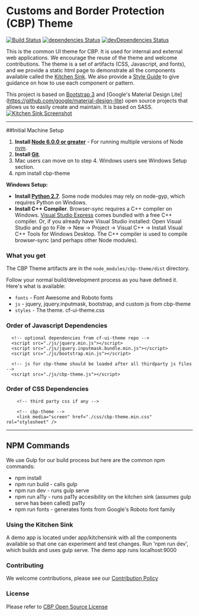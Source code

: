 Customs and Border Protection (CBP) Theme
==========

[![Build Status](https://travis-ci.org/US-CBP/cbp-theme.svg?branch=master)](https://travis-ci.org/US-CBP/cbp-theme)
[![dependencies Status](https://david-dm.org/us-cbp/cbp-theme/status.svg)](https://david-dm.org/us-cbp/cbp-theme)
[![devDependencies Status](https://david-dm.org/us-cbp/cbp-theme/dev-status.svg)](https://david-dm.org/us-cbp/cbp-theme?type=dev)

This is the common UI theme for CBP. It is used for internal and external web applications. We encourage the reuse of the theme and welcome contributions.  The theme is a set of artifacts (CSS, Javascript, and fonts), and we provide a static html page to demonstrate all the components available called the [Kitchen Sink](https://us-cbp.github.io/cbp-theme/app/kitchensink/).  We also provide a [Style Guide](https://us-cbp.github.io/cbp-style-guide) to give guidance on how to use each component or pattern.

This project is based on [Bootstrap 3](http://getbootstrap.com) and [Google's Material Design Lite] (https://github.com/google/material-design-lite) open source projects that allows us to easily create and maintain.  It is based on SASS.  
[![Kitchen Sink Screenshot](https://us-cbp.github.io/cbp-theme/app/kitchensink/images/sample_screen_shot.png)](https://us-cbp.github.io/cbp-theme/app/kitchensink/images/sample_screen_shot.png)

___

##Initial Machine Setup
1. **Install [Node 6.0.0 or greater](https://nodejs.org)** - For running multiple versions of Node [nvm](https://github.com/creationix/nvm).
2. **Install [Git](https://git-scm.com/downloads)**.
3. Mac users can move on to step 4.  Windows users see Windows Setup section.
4. npm install cbp-theme

**Windows Setup:**

* **Install [Python 2.7](https://www.python.org/downloads/)**. Some node modules may rely on node-gyp, which requires Python on Windows.
* **Install C++ Compiler**. Browser-sync requires a C++ compiler on Windows. [Visual Studio Express](https://www.visualstudio.com/en-US/products/visual-studio-express-vs) comes bundled with a free C++ compiler. Or, if you already have Visual Studio installed: Open Visual Studio and go to File -> New -> Project -> Visual C++ -> Install Visual C++ Tools for Windows Desktop. The C++ compiler is used to compile browser-sync (and perhaps other Node modules).


### What you get

The CBP Theme artifacts are in the
`node_modules/cbp-theme/dist` directory.

Follow your normal build/development process as you have defined it. Here's what is available:

* `fonts` - Font Awesome and Roboto fonts
* `js` - jquery, jquery.inputmask, bootstrap, and custom js from cbp-theme
* `styles` - The theme. cf-ui-theme.css

### Order of Javascript Dependencies
```
  <!-- optional dependencies from cf-ui-theme repo -->
  <script src="./js/jquery.min.js"></script>
  <script src="./js/jquery.inputmask.bundle.min.js"></script>
  <script src="./js/bootstrap.min.js"></script>

  <!-- js for cbp-theme should be loaded after all thirdparty js files -->
  <script src="./js/cbp-theme.js"></script>

```
### Order of CSS Dependencies

```
	<!-- third party css if any -->

	<!-- cbp-theme -->
    <link media="screen" href="./css/cbp-theme.min.css" rel="stylesheet" />
```
----

## NPM Commands

We use Gulp for our build process but here are the common npm commands:

* npm install
* npm run build - calls gulp
* npm run dev - runs gulp serve
* npm run a11y - runs pa11y accesibility on the kitchen sink (assumes gulp serve
		 has been called) pa11y
* npm run fonts - generates fonts from Google's Roboto font family

### Using the Kitchen Sink

A demo app is located under app/kitchensink with all the components available so
that one can experiment and test changes. Run 'npm run dev', which builds and
uses gulp serve.  The demo app runs localhost:9000

### Contributing

We welcome contributions, please see our [Contribution Policy](https://github.com/US-CBP/open-source-policy/blob/master/CONTRIBUTING.md)

### License
Please refer to [CBP Open Source License](https://github.com/US-CBP/open-source-policy/blob/master/LICENSE.md)
